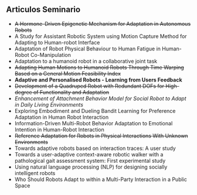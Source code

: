 ## Articulos Seminario

- ~~A Hormone-Driven Epigenetic Mechanism for Adaptation in Autonomous Robots~~
- A Study for Assistant Robotic System using Motion Capture Method for Adapting to Human-robot Interface
- Adaptation of Robot Physical Behaviour to Human Fatigue in Human-Robot Co-Manipulation
- Adaptation to a humanoid robot in a collaborative joint task
- ~~Adapting Human Motions to Humanoid Robots Through Time Warping Based on a General Motion Feasibility Index~~
- **Adaptive and Personalised Robots - Learning from Users Feedback**
- ~~Development of a Quadruped Robot with Redundant DOFs for High-degree of Functionality and Adaptation~~
- *Enhancement of Attachment Behavior Model for Social Robot to Adapt in Daily Living Environments*
- Exploring Embodiment and Dueling Bandit Learning for Preference Adaptation in Human Robot Interaction
- Information-Driven Multi-Robot Behavior Adaptation to Emotional Intention in Human-Robot Interaction
- ~~Reference Adaptation for Robots in Physical Interactions With Unknown Environments~~
- Towards adaptive robots based on interaction traces: A user study
- Towards a user-adaptive context-aware robotic walker with a pathological gait assessment system: First experimental study
- Using natural language processing (NLP) for designing socially intelligent robots
- Who Should Robots Adapt to within a Multi-Party Interaction in a Public Space

